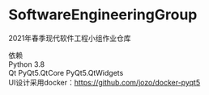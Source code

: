 # SoftwareEngineeringGroup
2021年春季现代软件工程小组作业仓库

依赖    
Python 3.8  
Qt  PyQt5.QtCore    PyQt5.QtWidgets  
UI设计采用docker：https://github.com/jozo/docker-pyqt5
